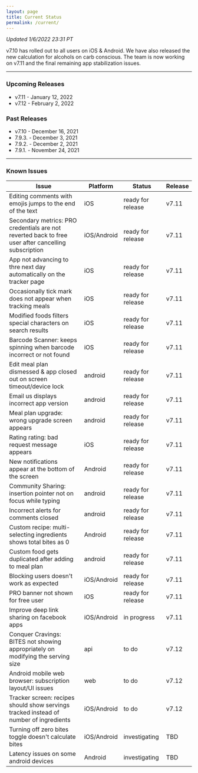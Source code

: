```yaml
---
layout: page
title: Current Status
permalink: /current/
---
```


_Updated 1/6/2022 23:31 PT_

v7.10 has rolled out to all users on iOS & Android. We have also released the new calculation for alcohols on carb conscious. The team is now working on v7.11 and the final remaining app stabilization issues.  

***

### Upcoming Releases
- v7.11   - January 12, 2022
- v7.12   - February 2, 2022
 
### Past Releases
- v7.10   - December 16, 2021
- 7.9.3.  - December 3, 2021
- 7.9.2.  - December 2, 2021
- 7.9.1.  - November 24, 2021

***

### Known Issues

|Issue                          |Platform   | Status    | Release           |
| ---                           | ---       | ---       | ---               |
|Editing comments with emojis jumps to the end of the text|iOS|ready for release| v7.11|
|Secondary metrics: PRO credentials are not reverted back to free user after cancelling subscription |iOS/Android|ready for release| v7.11|
|App not advancing to thre next day automatically on the tracker page |iOS|ready for release| v7.11|
|Occasionally tick mark does not appear when tracking meals |iOS|ready for release| v7.11|
|Modified foods filters special characters on search results |iOS|ready for release| v7.11|
|Barcode Scanner: keeps spinning when barcode incorrect or not found |iOS|ready for release| v7.11|
|Edit meal plan dismessed & app closed out on screen timeout/device lock |android|ready for release| v7.11|
|Email us displays incorrect app version|android|ready for release| v7.11|
|Meal plan upgrade: wrong upgrade screen appears|android|ready for release| v7.11|
|Rating rating: bad request message appears|iOS|ready for release| v7.11|
|New notifications appear at the bottom of the screen |Android|ready for release| v7.11|
|Community Sharing: insertion pointer not on focus while typing|android|ready for release| v7.11|
|Incorrect alerts for comments closed|android|ready for release| v7.11|
|Custom recipe: multi-selecting ingredients shows total bites as 0|Android|ready for release| v7.11|
|Custom food gets duplicated after adding to meal plan|android|ready for release| v7.11|
|Blocking users doesn't work as expected|iOS/Android|ready for release| v7.11|
|PRO banner not shown for free user|iOS|ready for release| v7.11|
|Improve deep link sharing on facebook apps|iOS/Android|in progress| v7.11|
|Conquer Cravings: BITES not showing appropriately on modifying the serving size|api|to do| v7.12|
|Android mobile web browser: subscription layout/UI issues|web|to do| v7.12|
|Tracker screen: recipes should show servings tracked instead of number of ingredients|iOS/Android|to do| v7.12|
|Turning off zero bites toggle doesn't calculate bites|iOS/Android|investigating| TBD|
|Latency issues on some android devices|Android|investigating| TBD|
